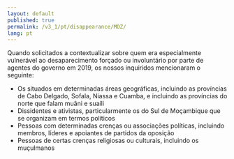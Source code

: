```yaml
---
layout: default
published: true
permalink: /v3_1/pt/disappearance/MOZ/
lang: pt
---
```


Quando solicitados a contextualizar sobre quem era especialmente vulnerável ao desaparecimento forçado ou involuntário por parte de agentes do governo em 2019, os nossos inquiridos mencionaram o seguinte:

-	Os situados em determinadas áreas geográficas, incluindo as províncias de Cabo Delgado, Sofala, Niassa e Cuamba, e incluindo as províncias do norte que falam muâni e suaíli
-	Dissidentes e ativistas, particularmente os do Sul de Moçambique que se organizam em termos políticos
-	Pessoas com determinadas crenças ou associações políticas, incluindo membros, líderes e apoiantes de partidos da oposição
-	Pessoas de certas crenças religiosas ou culturais, incluindo os muçulmanos 
